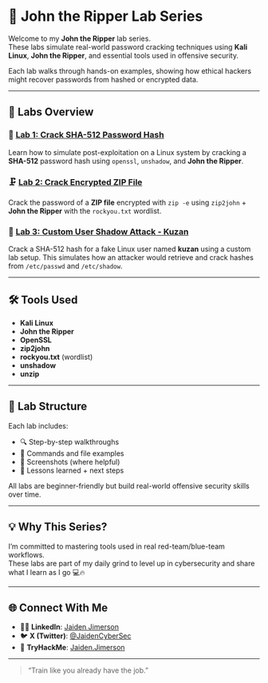 # 🧠 John the Ripper Lab Series

Welcome to my **John the Ripper** lab series.  
These labs simulate real-world password cracking techniques using **Kali Linux**, **John the Ripper**, and essential tools used in offensive security.

Each lab walks through hands-on examples, showing how ethical hackers might recover passwords from hashed or encrypted data.

---

## 📂 Labs Overview

### 🔐 [Lab 1: Crack SHA-512 Password Hash](./Lab1/README-lab1.md)  
Learn how to simulate post-exploitation on a Linux system by cracking a **SHA-512** password hash using `openssl`, `unshadow`, and **John the Ripper**.

### 🗜️ [Lab 2: Crack Encrypted ZIP File](./Lab2/README.md)  
Crack the password of a **ZIP file** encrypted with `zip -e` using `zip2john` + **John the Ripper** with the `rockyou.txt` wordlist.

### 🧪 [Lab 3: Custom User Shadow Attack - Kuzan](./Lab3/README.md)  
Crack a SHA-512 hash for a fake Linux user named **kuzan** using a custom lab setup. This simulates how an attacker would retrieve and crack hashes from `/etc/passwd` and `/etc/shadow`.

---

## 🛠️ Tools Used

- **Kali Linux**
- **John the Ripper**
- **OpenSSL**
- **zip2john**
- **rockyou.txt** (wordlist)
- **unshadow**
- **unzip**

---

## 🧪 Lab Structure

Each lab includes:
- 🔍 Step-by-step walkthroughs  
- 📄 Commands and file examples  
- 📸 Screenshots (where helpful)  
- 🧠 Lessons learned + next steps

All labs are beginner-friendly but build real-world offensive security skills over time.

---

## 💡 Why This Series?

I’m committed to mastering tools used in real red-team/blue-team workflows.  
These labs are part of my daily grind to level up in cybersecurity and share what I learn as I go 💻🔥

---

## 🌐 Connect With Me

- 🧑‍💻 **LinkedIn**: [Jaiden Jimerson](https://www.linkedin.com/in/jaiden-jimerson-319995140)  
- 🐦 **X (Twitter)**: [@JaidenCyberSec](https://x.com/JaidenCyberSec)  
- 🧩 **TryHackMe**: [Jaiden.Jimerson](https://tryhackme.com/p/Jaiden.Jimerson)

---

> “Train like you already have the job.”
